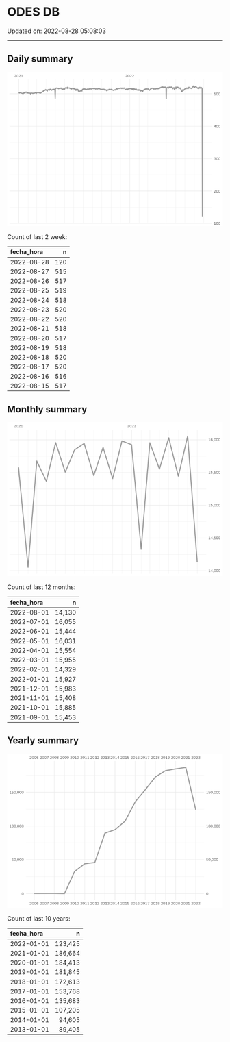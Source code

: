 
# ODES DB

Updated on: 2022-08-28 05:08:03

-----

## Daily summary

![](figures/unnamed-chunk-2-1.png)<!-- -->

Count of last 2 week:

| fecha\_hora |   n |
| :---------- | --: |
| 2022-08-28  | 120 |
| 2022-08-27  | 515 |
| 2022-08-26  | 517 |
| 2022-08-25  | 519 |
| 2022-08-24  | 518 |
| 2022-08-23  | 520 |
| 2022-08-22  | 520 |
| 2022-08-21  | 518 |
| 2022-08-20  | 517 |
| 2022-08-19  | 518 |
| 2022-08-18  | 520 |
| 2022-08-17  | 520 |
| 2022-08-16  | 516 |
| 2022-08-15  | 517 |

## Monthly summary

![](figures/unnamed-chunk-4-1.png)<!-- -->

Count of last 12 months:

| fecha\_hora |      n |
| :---------- | -----: |
| 2022-08-01  | 14,130 |
| 2022-07-01  | 16,055 |
| 2022-06-01  | 15,444 |
| 2022-05-01  | 16,031 |
| 2022-04-01  | 15,554 |
| 2022-03-01  | 15,955 |
| 2022-02-01  | 14,329 |
| 2022-01-01  | 15,927 |
| 2021-12-01  | 15,983 |
| 2021-11-01  | 15,408 |
| 2021-10-01  | 15,885 |
| 2021-09-01  | 15,453 |

## Yearly summary

![](figures/unnamed-chunk-6-1.png)<!-- -->

Count of last 10 years:

| fecha\_hora |       n |
| :---------- | ------: |
| 2022-01-01  | 123,425 |
| 2021-01-01  | 186,664 |
| 2020-01-01  | 184,413 |
| 2019-01-01  | 181,845 |
| 2018-01-01  | 172,613 |
| 2017-01-01  | 153,768 |
| 2016-01-01  | 135,683 |
| 2015-01-01  | 107,205 |
| 2014-01-01  |  94,605 |
| 2013-01-01  |  89,405 |
